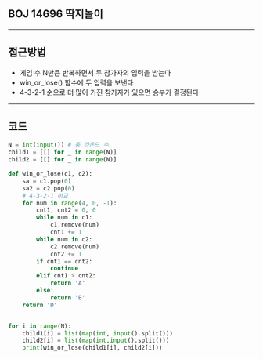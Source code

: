 ## BOJ 14696 딱지놀이
---
## 접근방법
- 게임 수 N만큼 반복하면서 두 참가자의 입력을 받는다
- win_or_lose() 함수에 두 입력을 보낸다
- 4-3-2-1 순으로 더 많이 가진 참가자가 있으면 승부가 결정된다
---
## 코드
```python
N = int(input()) # 총 라운드 수
child1 = [[] for _ in range(N)]
child2 = [[] for _ in range(N)]

def win_or_lose(c1, c2):
    sa = c1.pop(0)
    sa2 = c2.pop(0)
    # 4-3-2-1 비교
    for num in range(4, 0, -1):
        cnt1, cnt2 = 0, 0
        while num in c1:
            c1.remove(num)
            cnt1 += 1
        while num in c2:
            c2.remove(num)
            cnt2 += 1
        if cnt1 == cnt2:
            continue
        elif cnt1 > cnt2:
            return 'A'
        else:
            return 'B'
    return 'D'


for i in range(N):
    child1[i] = list(map(int, input().split()))
    child2[i] = list(map(int,input().split()))
    print(win_or_lose(child1[i], child2[i]))

```